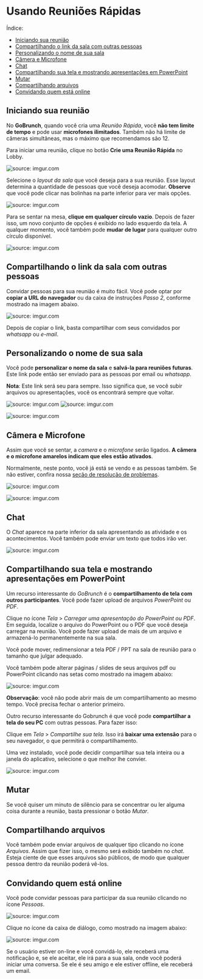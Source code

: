 
# Usando Reuniões Rápidas

Índice:

- [Iniciando sua reunião](#iniciando-sua-reunião)
- [Compartilhando o link da sala com outras pessoas](#compartilhando-o-link-da-sala-com-outras-pessoas)
- [Personalizando o nome de sua sala](#personalizando-o-nome-de-sua-sala)
- [Câmera e Microfone](#camera-e-microfone)
- [Chat](#chat)
- [Compartilhando sua tela e mostrando apresentações em PowerPoint](#compartilhando-sua-tela-e-mostrando-apresentacoes-em-powerpoint)
- [Mutar](#mutar)
- [Compartilhando arquivos](#compartilhando-arquivos)
- [Convidando quem está online](#convidando-quem-esta-online)


## Iniciando sua reunião

No **GoBrunch**, quando você cria uma _Reunião Rápida_, você **não tem limite de tempo** e pode usar **microfones ilimitados**. Também não há limite de câmeras simultâneas, mas o máximo que recomendamos são 12.

Para iniciar uma reunião, clique no botão **Crie uma Reunião Rápida** no Lobby.

<img src="https://i.imgur.com/loDyMdm.png" title="source: imgur.com" /></a>

Selecione o _layout da sala_ que você deseja para a sua reunião. Esse layout determina a quantidade de pessoas que você deseja acomodar. **Observe** que você pode clicar nas bolinhas na parte inferior para ver mais opções.
 
<img src="https://i.imgur.com/DdF939D.png" title="source: imgur.com" />
  
Para se sentar na mesa, **clique em qualquer círculo vazio**. Depois de fazer isso, um novo conjunto de opções é exibido no lado esquerdo da tela. A qualquer momento, você também pode **mudar de lugar** para qualquer outro círculo disponível.

<img src="https://i.imgur.com/tBDNkGv.png" title="source: imgur.com" />
  
## Compartilhando o link da sala com outras pessoas

Convidar pessoas para sua reunião é muito fácil. Você pode optar por **copiar a URL do navegador** ou da caixa de instruções _Passo 2_, conforme mostrado na imagem abaixo.

<img src="https://i.imgur.com/SXs0KNY.png" title="source: imgur.com" /></a>

Depois de copiar o link, basta compartilhar com seus convidados por _whatsapp_ ou _e-mail_.


## Personalizando o nome de sua sala

Você pode **personalizar o nome da sala** e **salvá-la para reuniões futuras**. Este link pode então ser enviado para as pessoas por email ou _whatsapp_.

**Nota**: Este link será seu para sempre. Isso significa que, se você subir arquivos ou apresentações, você os encontrará sempre que voltar.

<img src="https://i.imgur.com/K7WO221.png" title="source: imgur.com" />
<img src="https://i.imgur.com/oz2C0io.png" title="source: imgur.com" />

<img src="https://i.imgur.com/Lacx6BM.png" title="source: imgur.com" /></a>


## Câmera e Microfone

Assim que você se sentar, a _camera_ e o _microfone_ serão ligados. **A câmera e o microfone amarelos indicam que eles estão ativados**.

Normalmente, neste ponto, você já está se vendo e as pessoas também. Se não estiver, confira nossa [seção de resolução de problemas](troubleshooting.md).

<img src="https://i.imgur.com/Wbe8Yfi.png" title="source: imgur.com" /></a>

<img src="https://i.imgur.com/0UZNlPF.png" title="source: imgur.com" /></a>



## Chat

O _Chat_ aparece na parte inferior da sala apresentando as atividade e os acontecimentos. Você também pode enviar um texto que todos irão ver.

<img src="https://i.imgur.com/dbKo8km.png" title="source: imgur.com" />


## Compartilhando sua tela e mostrando apresentações em PowerPoint

Um recurso interessante do _GoBrunch_ é o **compartilhamento de tela com outros participantes**. Você pode fazer upload de arquivos _PowerPoint_ ou _PDF_.

Clique no ícone _Tela_ > _Carregar uma apresentação do PowerPoint ou PDF_. Em seguida, localize o arquivo do PowerPoint ou o PDF que você deseja carregar na reunião. Você pode fazer upload de mais de um arquivo e armazená-lo permanentemente na sua sala.

Você pode mover, redimensionar a tela PDF / PPT na sala de reunião para o tamanho que julgar adequado.

Você também pode alterar páginas / slides de seus arquivos pdf ou PowerPoint clicando nas setas como mostrado na imagem abaixo:

<img src="https://i.imgur.com/D3XhcXl.png" title="source: imgur.com" />


**Observação**: você não pode abrir mais de um compartilhamento ao mesmo tempo. Você precisa fechar o anterior primeiro.

Outro recurso interessante do Gobrunch é que você pode **compartilhar a tela do seu PC** com outras pessoas. Para fazer isso:

Clique em _Tela_ > _Compartilhe sua tela_. Isso irá **baixar uma extensão** para o seu navegador, o que permitirá o compartilhamento. 

Uma vez instalado, você pode decidir compartilhar sua tela inteira ou a janela do aplicativo, selecione o que melhor lhe convier.

<img src="https://i.imgur.com/nKRNpoJ.png" title="source: imgur.com" />

## Mutar

Se você quiser um minuto de silêncio para se concentrar ou ler alguma coisa durante a reunião, basta pressionar o botão _Mutar_.

## Compartilhando arquivos

Você também pode enviar arquivos de qualquer tipo clicando no ícone _Arquivos_. Assim que fizer isso, o mesmo será exibido também no _chat_. Esteja ciente de que esses arquivos são públicos, de modo que qualquer pessoa dentro da reunião poderá vê-los.

## Convidando quem está online

Você pode convidar pessoas para participar da sua reunião clicando no ícone _Pessoas_.

<img src="https://i.imgur.com/fzRXCYm.png" title="source: imgur.com" />
  
Clique no ícone da caixa de diálogo, como mostrado na imagem abaixo:

<img src="https://i.imgur.com/NcMjR1f.png" title="source: imgur.com" /></a>

Se o usuário estiver on-line e você convidá-lo, ele receberá uma notificação e, se ele aceitar, ele irá para a sua sala, onde você poderá iniciar uma conversa. Se ele é seu amigo e ele estiver offline, ele receberá um email.
